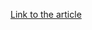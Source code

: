 [Link to the article](https://exchange.xforce.ibmcloud.com/malware-analysis/guid:87abff769352d8208e403331c86eb95f)
